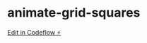 # animate-grid-squares

[Edit in Codeflow ⚡️](https://stackblitz.com/~/github.com/josiahayres/animate-grid-squares)